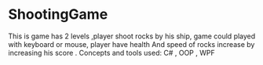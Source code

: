 # ShootingGame
This is game has 2 levels ,player shoot rocks by his ship, game could played with keyboard or mouse, player have health And speed of rocks increase by increasing his score . Concepts and tools used: C# , OOP , WPF
